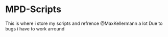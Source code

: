 # MPD-Scripts
This is where i store my scripts and refrence @MaxKellermann a lot Due to bugs i have to work arround
